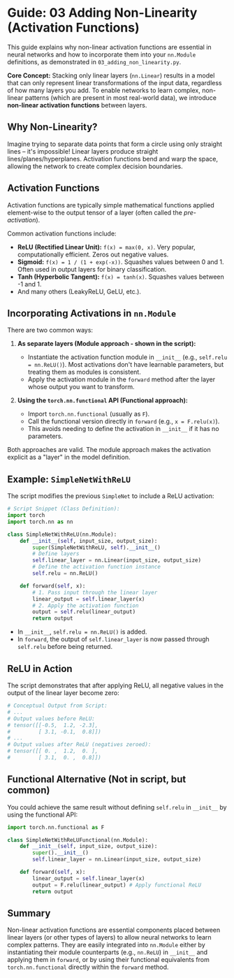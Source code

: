 # Guide: 03 Adding Non-Linearity (Activation Functions)

This guide explains why non-linear activation functions are essential in neural networks and how to incorporate them into your `nn.Module` definitions, as demonstrated in `03_adding_non_linearity.py`.

**Core Concept:** Stacking only linear layers (`nn.Linear`) results in a model that can only represent linear transformations of the input data, regardless of how many layers you add. To enable networks to learn complex, non-linear patterns (which are present in most real-world data), we introduce **non-linear activation functions** between layers.

## Why Non-Linearity?

Imagine trying to separate data points that form a circle using only straight lines – it's impossible! Linear layers produce straight lines/planes/hyperplanes. Activation functions bend and warp the space, allowing the network to create complex decision boundaries.

## Activation Functions

Activation functions are typically simple mathematical functions applied element-wise to the output tensor of a layer (often called the _pre-activation_).

Common activation functions include:

- **ReLU (Rectified Linear Unit):** `f(x) = max(0, x)`. Very popular, computationally efficient. Zeros out negative values.
- **Sigmoid:** `f(x) = 1 / (1 + exp(-x))`. Squashes values between 0 and 1. Often used in output layers for binary classification.
- **Tanh (Hyperbolic Tangent):** `f(x) = tanh(x)`. Squashes values between -1 and 1.
- And many others (LeakyReLU, GeLU, etc.).

## Incorporating Activations in `nn.Module`

There are two common ways:

1. **As separate layers (Module approach - shown in the script):**

    - Instantiate the activation function module in `__init__` (e.g., `self.relu = nn.ReLU()`). Most activations don't have learnable parameters, but treating them as modules is consistent.
    - Apply the activation module in the `forward` method after the layer whose output you want to transform.

2. **Using the `torch.nn.functional` API (Functional approach):**
    - Import `torch.nn.functional` (usually as `F`).
    - Call the functional version directly in `forward` (e.g., `x = F.relu(x)`).
    - This avoids needing to define the activation in `__init__` if it has no parameters.

Both approaches are valid. The module approach makes the activation explicit as a "layer" in the model definition.

## Example: `SimpleNetWithReLU`

The script modifies the previous `SimpleNet` to include a ReLU activation:

```python
# Script Snippet (Class Definition):
import torch
import torch.nn as nn

class SimpleNetWithReLU(nn.Module):
    def __init__(self, input_size, output_size):
        super(SimpleNetWithReLU, self).__init__()
        # Define layers
        self.linear_layer = nn.Linear(input_size, output_size)
        # Define the activation function instance
        self.relu = nn.ReLU()

    def forward(self, x):
        # 1. Pass input through the linear layer
        linear_output = self.linear_layer(x)
        # 2. Apply the activation function
        output = self.relu(linear_output)
        return output
```

- In `__init__`, `self.relu = nn.ReLU()` is added.
- In `forward`, the output of `self.linear_layer` is now passed through `self.relu` before being returned.

## ReLU in Action

The script demonstrates that after applying ReLU, all negative values in the output of the linear layer become zero:

```python
# Conceptual Output from Script:
# ...
# Output values before ReLU:
# tensor([[-0.5,  1.2, -2.3],
#         [ 3.1, -0.1,  0.8]])
# ...
# Output values after ReLU (negatives zeroed):
# tensor([[ 0. ,  1.2,  0. ],
#         [ 3.1,  0. ,  0.8]])
```

## Functional Alternative (Not in script, but common)

You could achieve the same result without defining `self.relu` in `__init__` by using the functional API:

```python
import torch.nn.functional as F

class SimpleNetWithReLUFunctional(nn.Module):
    def __init__(self, input_size, output_size):
        super().__init__()
        self.linear_layer = nn.Linear(input_size, output_size)

    def forward(self, x):
        linear_output = self.linear_layer(x)
        output = F.relu(linear_output) # Apply functional ReLU
        return output
```

## Summary

Non-linear activation functions are essential components placed between linear layers (or other types of layers) to allow neural networks to learn complex patterns. They are easily integrated into `nn.Module` either by instantiating their module counterparts (e.g., `nn.ReLU`) in `__init__` and applying them in `forward`, or by using their functional equivalents from `torch.nn.functional` directly within the `forward` method.
